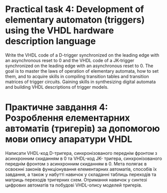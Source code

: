 # Practical task 4: Development of elementary automaton (triggers) using the VHDL hardware description language

Write the VHDL code of a D-trigger synchronized on the leading edge with an asynchronous reset to 0 and the VHDL code of
a JK-trigger synchronized on the leading edge with an asynchronous reset to 0. The goal is to master the laws of
operation of elementary automata, how to set them, and to acquire skills in compiling transition tables and transition
matrices of trigger circuits. Gaining skills in synthesizing digital automata and building VHDL descriptions of trigger
models.

# Практичне завдання 4: Розроблення елементарних автоматів (тригерів) за допомогою мови опису апаратури VHDL

Написати VHDL-код D-тригера, синхронізованого переднім фронтом з асинхронним скиданням в 0 та VHDL-код JK- тригера,
синхронізованого переднім фронтом з асинхронним скиданням в 0. Мета полягає в освоєнні законів функціонування
елементарних автоматів, способів їх завдання, а також у набутті навичок у складанні таблиць переходів та матриць
переходів тригерних схем. Отримання навичок у синтезі цифрових автоматів та побудові VHDL-опису моделей тригерів.